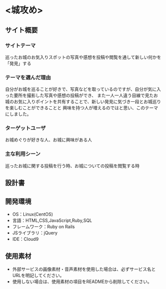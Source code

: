 # <城攻め>

## サイト概要
### サイトテーマ
巡ったお城のお気入りスポットの写真や感想を投稿や閲覧を通して新しい何かを「発見」する

### テーマを選んだ理由
自分がお城を巡ることが好きで、写真などを取っているのですが、自分が気に入った要所を撮影した写真や感想の投稿ができ、
また一人一人違う目線で見たお城のお気に入りポイントを共有することで、新しい発見に気づき一段とお城巡りを楽しむことができることと
興味を持つ人が増えるのではと思い、このテーマにしました。

### ターゲットユーザ
お城めぐりが好きな人、お城に興味がある人

### 主な利用シーン
巡ったお城に関する投稿を行う時、お城についての投稿を閲覧する時

## 設計書


## 開発環境
- OS：Linux(CentOS)
- 言語：HTML,CSS,JavaScript,Ruby,SQL
- フレームワーク：Ruby on Rails
- JSライブラリ：jQuery
- IDE：Cloud9

## 使用素材

- 外部サービスの画像素材・音声素材を使用した場合は、必ずサービス名とURLを明記してください。
- 使用しない場合は、使用素材の項目をREADMEから削除してください。